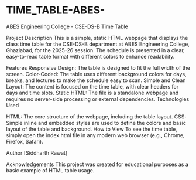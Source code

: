 # TIME_TABLE-ABES-

ABES Engineering College - CSE-DS-B Time Table

Project Description
This is a simple, static HTML webpage that displays the class time table for the CSE-DS-B department at ABES Engineering College, Ghaziabad, for the 2025-26 session. The schedule is presented in a clear, easy-to-read table format with different colors to enhance readability.

Features
Responsive Design: The table is designed to fit the full width of the screen.
Color-Coded: The table uses different background colors for days, breaks, and lectures to make the schedule easy to scan.
Simple and Clean Layout: The content is focused on the time table, with clear headers for days and time slots.
Static HTML: The file is a standalone webpage and requires no server-side processing or external dependencies.
Technologies Used

HTML: The core structure of the webpage, including the table layout.
CSS: Simple inline and embedded styles are used to define the colors and basic layout of the table and background.
How to View
To see the time table, simply open the index.html file in any modern web browser (e.g., Chrome, Firefox, Safari).

Author
[Siddharth Rawat] 

Acknowledgements
This project was created for educational purposes as a basic example of HTML table usage.
